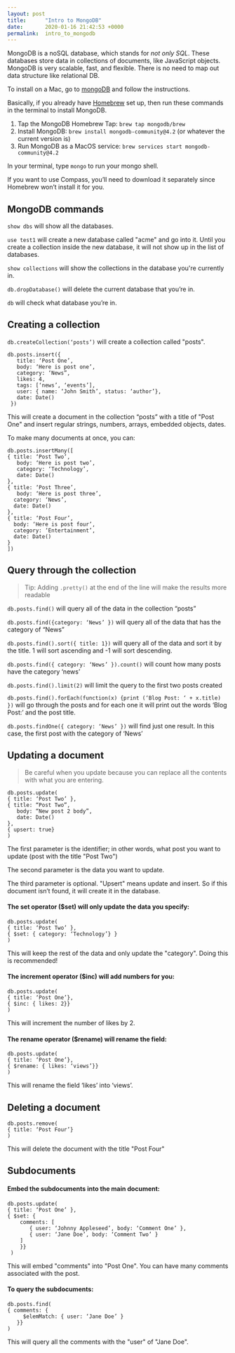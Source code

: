 ```yaml
---
layout: post
title:      "Intro to MongoDB"
date:       2020-01-16 21:42:53 +0000
permalink:  intro_to_mongodb
---
```



MongoDB is a noSQL database, which stands for *not only SQL*. These databases store data in collections of documents, like JavaScript objects. MongoDB is very scalable, fast, and flexible. There is no need to map out data structure like relational DB. 

To install on a Mac, go to [mongoDB](https://docs.mongodb.com/manual/tutorial/install-mongodb-on-os-x/#install-mongodb-community-edition) and follow the instructions.  

Basically, if you already have [Homebrew]( https://brew.sh/) set up, then run these commands in the terminal to install MongoDB.
1.	Tap the MongoDB Homebrew Tap:
`brew tap mongodb/brew`
2.	Install MongoDB:
`brew install mongodb-community@4.2` (or whatever the current version is)
3.	Run MongoDB as a MacOS service:
`brew services start mongodb-community@4.2`

In your terminal, type `mongo` to run your mongo shell.

If you want to use Compass, you’ll need to download it separately since Homebrew won’t install it for you. 

## MongoDB commands

`show dbs` will show all the databases.

`use test1` will create a new database called "acme" and go into it. Until you create a collection inside the new database, it will not show up in the list of databases.

`show collections` will show the collections in the database you're currently in.

`db.dropDatabase()` will delete the current database that you’re in.

`db` will check what database you’re in.

## Creating a collection

`db.createCollection(‘posts’)` will create a collection called "posts".

```
db.posts.insert({
   title: ‘Post One’,
   body: ‘Here is post one’,
   category: ‘News”,
   likes: 4,
   tags: [‘news’, ‘events’],
   user: { name: ‘John Smith’, status: ‘author’},
   date: Date()
 })
 ```

This will create a document in the collection “posts” with a title of "Post One" and insert regular strings, numbers, arrays, embedded objects, dates.

To make many documents at once, you can:

```
db.posts.insertMany([
{ title: ‘Post Two’,
   body: ‘Here is post two’,
   category: ‘Technology’,
   date: Date()
},
{ title: ‘Post Three’,
   body: ‘Here is post three’,
  category: ‘News’,
  date: Date()
}, 
{ title: ‘Post Four’,
  body: ‘Here is post four’,
  category: ‘Entertainment’,
  date: Date()
}
])
```

## Query through the collection

> Tip: Adding `.pretty()` at the end of the line will make the results more readable
> 

`db.posts.find()` will query all of the data in the collection “posts”

`db.posts.find({category: ‘News’ })` will query all of the data that has the category of “News”

`db.posts.find().sort({ title: 1})` will query all of the data and sort it by the title. 1 will sort ascending and -1 will sort descending.

`db.posts.find({ category: ‘News’ }).count()` will count how many posts have the category ‘news’

`db.posts.find().limit(2)` will limit the query to the first two posts created

`db.posts.find().forEach(function(x) {print (‘Blog Post: ‘ + x.title) })` will go through the posts and for each one it will print out the words ‘Blog Post:’ and the post title.

`db.posts.findOne({ category: ‘News’ })` will find just one result. In this case, the first post with the category of ‘News’

## Updating a document

> Be careful when you update because you can replace all the contents with what you are entering.
> 

```
db.posts.update(
{ title: ‘Post Two’ },
{ title: “Post Two”,
   body: “New post 2 body”,
   date: Date()
},
{ upsert: true}
)
```

The first parameter is the identifier; in other words, what post you want to update (post with the title "Post Two")

The second parameter is the data you want to update.

The third parameter is optional. "Upsert" means update and insert. So if this document isn’t found, it will create it in the database. 

#### The set operator ($set) will only update the data you specify:

```
db.posts.update(
{ title: ‘Post Two’ },
{ $set: { category: ‘Technology’} }
)
```

This will keep the rest of the data and only update the "category". Doing this is recommended!

#### The increment operator ($inc) will add numbers for you:

```
db.posts.update(
{ title: ‘Post One’}, 
{ $inc: { likes: 2}}
)
```

This will increment the number of likes by 2.

#### The rename operator ($rename) will rename the field:

```
db.posts.update(
{ title: ‘Post One’}, 
{ $rename: { likes: ‘views’}}
)
```

This will rename the field ‘likes’ into ‘views’. 

## Deleting a document

```
db.posts.remove(
{ title: ‘Post Four’}
)
```

This will delete the document with the title "Post Four"

## Subdocuments

#### Embed the subdocuments into the main document:
```
db.posts.update(
{ title: ‘Post One’ },
{ $set: {
    comments: [
       { user: ‘Johnny Appleseed’, body: ‘Comment One’ },
       { user: ‘Jane Doe’, body: ‘Comment Two’ }
    ]
	}}
 )
```
 
This will embed "comments" into "Post One". You can have many comments associated with the post.

#### To query the subdocuments:

```
db.posts.find(
{ comments: {
     $elemMatch: { user: ‘Jane Doe’ }
   }}
)
```
	 
This will query all the comments with the "user" of "Jane Doe". 



